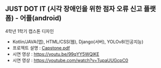 JUST DOT IT (시각 장애인을 위한 점자 오류 신고 플랫폼) - 어플(android)
-------
4학년 1학기 캡스톤 디자인
- Kotlin/JAVA(앱), HTML/CSS(웹), Django(서버), YOLOv8(인공지능)
- 프로젝트 설명 : [Capstone.pdf](https://github.com/user-attachments/files/15848490/Capstone.pdf)
- 시연 영상 : https://youtu.be/99qYY5WQlKE
- 시연 영상 : https://youtube.com/watch?v=TupaUUGcpC0

